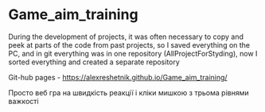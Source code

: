 # Game_aim_training
 
During the development of projects, it was often necessary to copy and peek at parts of the code from past projects, so
I saved everything on the PC, and in git everything was in one repository (AllProjectForStyding), now
I sorted everything and created a separate repository


Git-hub pages -  https://alexreshetnik.github.io/Game_aim_training/

Просто веб гра на швидкість реакції і кліки мишкою з трьома рівнями важкості
